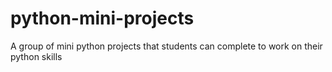 # python-mini-projects
A group of mini python projects that students can complete to work on their python skills
